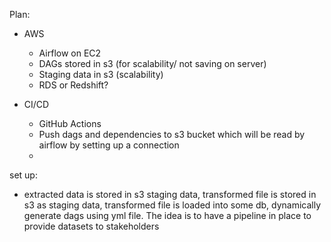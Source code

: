 Plan:

- AWS
    - Airflow on EC2
    - DAGs stored in s3 (for scalability/ not saving on server)
    - Staging data in s3 (scalability)
    - RDS or Redshift?

- CI/CD 
    - GitHub Actions
    - Push dags and dependencies to s3 bucket which will be read by airflow by setting up a connection
    - 

set up:
- extracted data is stored in s3 staging data, transformed file is stored in s3 as staging data, transformed file is loaded into some db, dynamically generate dags using yml file. The idea is to have a pipeline in place to provide datasets to stakeholders